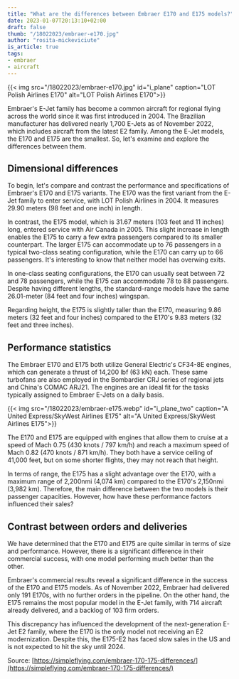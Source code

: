 ```yaml
---
title: "What are the differences between Embraer E170 and E175 models?"
date: 2023-01-07T20:13:10+02:00
draft: false
thumb: "/18022023/embraer-e170.jpg"
author: "rosita-mickeviciute"
is_article: true
tags:
- embraer
- aircraft
---
```

{{< img src="/18022023/embraer-e170.jpg" id="i_plane" caption="LOT Polish Airlines E170" alt="LOT Polish Airlines E170">}}

Embraer's E-Jet family has become a common aircraft for regional flying across the world since it was first introduced in 2004. The Brazilian manufacturer has delivered nearly 1,700 E-Jets as of November 2022, which includes aircraft from the latest E2 family. Among the E-Jet models, the E170 and E175 are the smallest. So, let's examine and explore the differences between them.

## Dimensional differences

To begin, let's compare and contrast the performance and specifications of Embraer's E170 and E175 variants. The E170 was the first variant from the E-Jet family to enter service, with LOT Polish Airlines in 2004. It measures 29.90 meters (98 feet and one inch) in length.

In contrast, the E175 model, which is 31.67 meters (103 feet and 11 inches) long, entered service with Air Canada in 2005. This slight increase in length enables the E175 to carry a few extra passengers compared to its smaller counterpart. The larger E175 can accommodate up to 76 passengers in a typical two-class seating configuration, while the E170 can carry up to 66 passengers. It's interesting to know that neither model has overwing exits.

In one-class seating configurations, the E170 can usually seat between 72 and 78 passengers, while the E175 can accommodate 78 to 88 passengers. Despite having different lengths, the standard-range models have the same 26.01-meter (84 feet and four inches) wingspan.

Regarding height, the E175 is slightly taller than the E170, measuring 9.86 meters (32 feet and four inches) compared to the E170's 9.83 meters (32 feet and three inches). 

## Performance statistics

The Embraer E170 and E175 both utilize General Electric's CF34-8E engines, which can generate a thrust of 14,200 lbf (63 kN) each. These same turbofans are also employed in the Bombardier CRJ series of regional jets and China's COMAC ARJ21. The engines are an ideal fit for the tasks typically assigned to Embraer E-Jets on a daily basis.

{{< img src="/18022023/embraer-e175.webp" id="i_plane_two" caption="A United Express/SkyWest Airlines E175" alt="A United Express/SkyWest Airlines E175">}}

The E170 and E175 are equipped with engines that allow them to cruise at a speed of Mach 0.75 (430 knots / 797 km/h) and reach a maximum speed of Mach 0.82 (470 knots / 871 km/h). They both have a service ceiling of 41,000 feet, but on some shorter flights, they may not reach that height. 

In terms of range, the E175 has a slight advantage over the E170, with a maximum range of 2,200nmi (4,074 km) compared to the E170's 2,150nmi (3,982 km). Therefore, the main difference between the two models is their passenger capacities. However, how have these performance factors influenced their sales?

## Contrast between orders and deliveries

We have determined that the E170 and E175 are quite similar in terms of size and performance. However, there is a significant difference in their commercial success, with one model performing much better than the other.

Embraer's commercial results reveal a significant difference in the success of the E170 and E175 models. As of November 2022, Embraer had delivered only 191 E170s, with no further orders in the pipeline. On the other hand, the E175 remains the most popular model in the E-Jet family, with 714 aircraft already delivered, and a backlog of 103 firm orders.

This discrepancy has influenced the development of the next-generation E-Jet E2 family, where the E170 is the only model not receiving an E2 modernization. Despite this, the E175-E2 has faced slow sales in the US and is not expected to hit the sky until 2024.

Source: [https://simpleflying.com/embraer-170-175-differences/](https://simpleflying.com/embraer-170-175-differences/)
